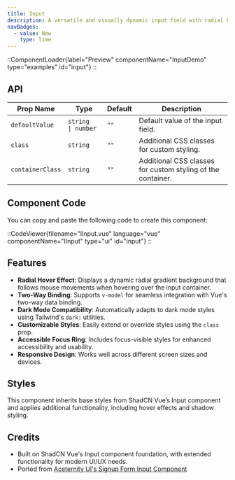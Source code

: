 ```yaml
---
title: Input
description: A versatile and visually dynamic input field with radial hover effects, styled for modern web applications.
navBadges:
  - value: New
    type: lime
---
```


::ComponentLoader{label="Preview" componentName="InputDemo" type="examples" id="input"}
::

## API

| Prop Name        | Type                | Default | Description                                                 |
| ---------------- | ------------------- | ------- | ----------------------------------------------------------- |
| `defaultValue`   | `string  \| number` | `""`    | Default value of the input field.                           |
| `class`          | `string`            | `""`    | Additional CSS classes for custom styling.                  |
| `containerClass` | `string`            | `""`    | Additional CSS classes for custom styling of the container. |

## Component Code

You can copy and paste the following code to create this component:

::CodeViewer{filename="IInput.vue" language="vue" componentName="IInput" type="ui" id="input"}
::

## Features

- **Radial Hover Effect**: Displays a dynamic radial gradient background that follows mouse movements when hovering over the input container.
- **Two-Way Binding**: Supports `v-model` for seamless integration with Vue's two-way data binding.
- **Dark Mode Compatibility**: Automatically adapts to dark mode styles using Tailwind's `dark:` utilities.
- **Customizable Styles**: Easily extend or override styles using the `class` prop.
- **Accessible Focus Ring**: Includes focus-visible styles for enhanced accessibility and usability.
- **Responsive Design**: Works well across different screen sizes and devices.

## Styles

This component inherits base styles from ShadCN Vue’s Input component and applies additional functionality, including hover effects and shadow styling.

## Credits

- Built on ShadCN Vue's Input component foundation, with extended functionality for modern UI/UX needs.
- Ported from [Aceternity UI's Signup Form Input Component](https://ui.aceternity.com/components/signup-form)
